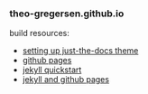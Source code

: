 ### theo-gregersen.github.io

build resources:
- [setting up just-the-docs theme](https://github.com/just-the-docs/just-the-docs-template/blob/main/README.md)
- [github pages](https://pages.github.com/)
- [jekyll quickstart](https://jekyllrb.com/docs/)
- [jekyll and github pages](https://docs.github.com/en/pages/setting-up-a-github-pages-site-with-jekyll/creating-a-github-pages-site-with-jekyll)
